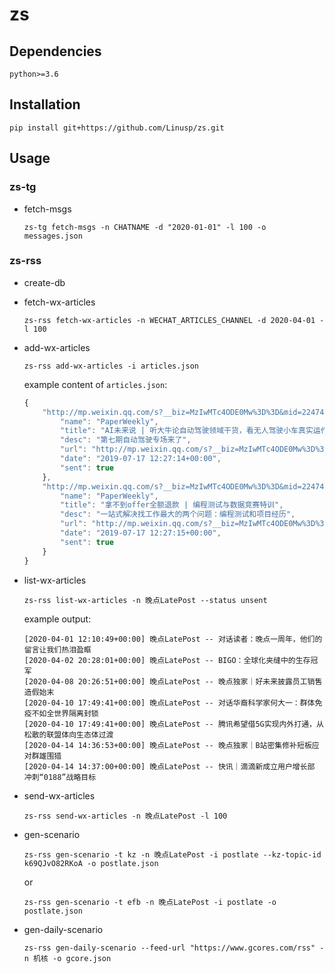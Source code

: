 zs
=======

## Dependencies

`python>=3.6`

## Installation

```
pip install git+https://github.com/Linusp/zs.git
```

## Usage

### zs-tg

- fetch-msgs

  ```shell
  zs-tg fetch-msgs -n CHATNAME -d "2020-01-01" -l 100 -o messages.json
  ```

### zs-rss

- create-db
- fetch-wx-articles

  ```shell
  zs-rss fetch-wx-articles -n WECHAT_ARTICLES_CHANNEL -d 2020-04-01 -l 100
  ```

- add-wx-articles

  ```shell
  zs-rss add-wx-articles -i articles.json
  ```

  example content of `articles.json`:
  ```js
  {
      "http://mp.weixin.qq.com/s?__biz=MzIwMTc4ODE0Mw%3D%3D&mid=2247498353&idx=1&sn=19a6baac027018aeb76a688a9011cfde": {
          "name": "PaperWeekly",
          "title": "AI未来说 | 听大牛论自动驾驶领域干货，看无人驾驶小车真实运作",
          "desc": "第七期自动驾驶专场来了",
          "url": "http://mp.weixin.qq.com/s?__biz=MzIwMTc4ODE0Mw%3D%3D&mid=2247498353&idx=1&sn=19a6baac027018aeb76a688a9011cfde",
          "date": "2019-07-17 12:27:14+00:00",
          "sent": true
      },
      "http://mp.weixin.qq.com/s?__biz=MzIwMTc4ODE0Mw%3D%3D&mid=2247498353&idx=2&sn=caec95b9b57eac4cf1c6fa8cce99b4a6": {
          "name": "PaperWeekly",
          "title": "拿不到offer全额退款 | 编程测试与数据竞赛特训",
          "desc": "一站式解决找工作最大的两个问题：编程测试和项目经历",
          "url": "http://mp.weixin.qq.com/s?__biz=MzIwMTc4ODE0Mw%3D%3D&mid=2247498353&idx=2&sn=caec95b9b57eac4cf1c6fa8cce99b4a6",
          "date": "2019-07-17 12:27:15+00:00",
          "sent": true
      }
  }
  ```

- list-wx-articles

  ```shell
  zs-rss list-wx-articles -n 晚点LatePost --status unsent
  ```

  example output:
  ```
  [2020-04-01 12:10:49+00:00] 晚点LatePost -- 对话读者：晚点一周年，他们的留言让我们热泪盈眶
  [2020-04-02 20:28:01+00:00] 晚点LatePost -- BIGO：全球化夹缝中的生存冠军
  [2020-04-08 20:26:51+00:00] 晚点LatePost -- 晚点独家｜好未来披露员工销售造假始末
  [2020-04-10 17:49:41+00:00] 晚点LatePost -- 对话华裔科学家何大一：群体免疫不如全世界隔离封锁
  [2020-04-10 17:49:41+00:00] 晚点LatePost -- 腾讯希望借5G实现内外打通，从松散的联盟体向生态体过渡
  [2020-04-14 14:36:53+00:00] 晚点LatePost -- 晚点独家｜B站密集修补短板应对群雄围猎
  [2020-04-14 14:37:00+00:00] 晚点LatePost -- 快讯｜滴滴新成立用户增长部 冲刺“0188”战略目标
  ```

- send-wx-articles

  ```shell
  zs-rss send-wx-articles -n 晚点LatePost -l 100
  ```

- gen-scenario

  ```shell
  zs-rss gen-scenario -t kz -n 晚点LatePost -i postlate --kz-topic-id k69QJvO82RKoA -o postlate.json
  ```

  or
  ```shell
  zs-rss gen-scenario -t efb -n 晚点LatePost -i postlate -o postlate.json
  ```

- gen-daily-scenario

  ```shell
  zs-rss gen-daily-scenario --feed-url "https://www.gcores.com/rss" -n 机核 -o gcore.json
  ```
